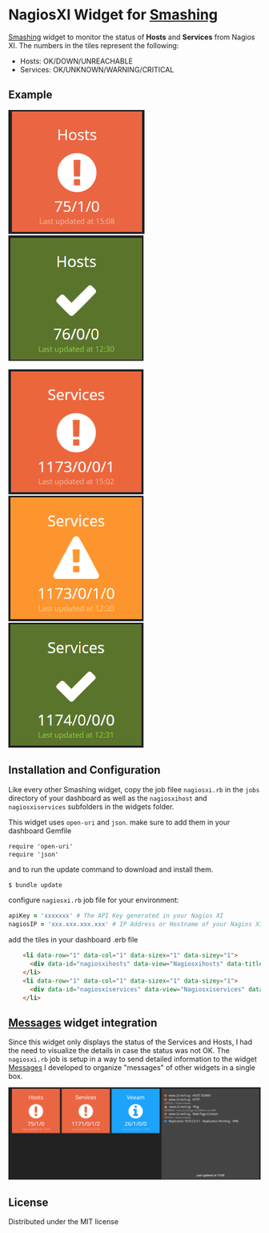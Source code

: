 # NagiosXI Widget for [Smashing](https://smashing.github.io)

[Smashing](https://smashing.github.io) widget to monitor the status of **Hosts** and **Services** from Nagios XI.
The numbers in the tiles represent the following:

* Hosts: OK/DOWN/UNREACHABLE
* Services: OK/UNKNOWN/WARNING/CRITICAL

## Example

![hosts](https://raw.githubusercontent.com/lucapxl/smashing_widget_nagiosxi/master/images/hosts-critical.png)
![hosts2](https://raw.githubusercontent.com/lucapxl/smashing_widget_nagiosxi/master/images/hosts-ok.png)

![services](https://raw.githubusercontent.com/lucapxl/smashing_widget_nagiosxi/master/images/services-critical.png)
![services2](https://raw.githubusercontent.com/lucapxl/smashing_widget_nagiosxi/master/images/services-warning.png)
![services3](https://raw.githubusercontent.com/lucapxl/smashing_widget_nagiosxi/master/images/services-ok.png)

## Installation and Configuration

Like every other Smashing widget, copy the job filee `nagiosxi.rb` in the `jobs` directory of your dashboard as well as the `nagiosxihost` and `nagiosxiservices` subfolders in the widgets folder.

This widget uses `open-uri` and `json`. make sure to add them in your dashboard Gemfile

```Gemfile
require 'open-uri'
require 'json'
```

and to run the update command to download and install them.

```bash
$ bundle update
```

configure `nagiosxi.rb` job file for your environment:

```ruby
apiKey = 'xxxxxxx' # The API Key generated in your Nagios XI
nagiosIP = 'xxx.xxx.xxx.xxx' # IP Address or Hostname of your Nagios XI server
```

add the tiles in your dashboard .erb file

```html
    <li data-row="1" data-col="1" data-sizex="1" data-sizey="1">
      <div data-id="nagiosxihosts" data-view="Nagiosxihosts" data-title="Hosts"></div>
    </li>
    <li data-row="1" data-col="1" data-sizex="1" data-sizey="1">
      <div data-id="nagiosxiservices" data-view="Nagiosxiservices" data-title="Services"></div>
    </li>
```

## [Messages](https://github.com/lucapxl/smashing_widget_messages) widget integration

Since this widget only displays the status of the Services and Hosts, I had the need to visualize the details in case the status was not OK. The `nagiosxi.rb` job is setup in a way to send detailed information to the widget [Messages](https://github.com/lucapxl/smashing_widget_messages) I developed to organize "messages" of other widgets in a single box.

![example1](https://raw.githubusercontent.com/lucapxl/smashing_widget_messages/master/images/messages-1.png)

## License

Distributed under the MIT license
